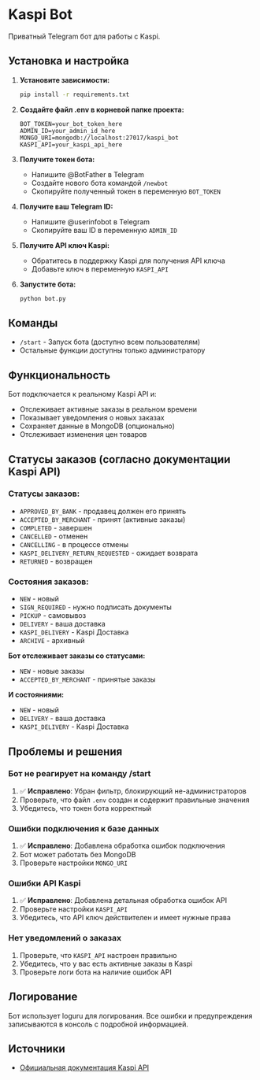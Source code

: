 # Kaspi Bot

Приватный Telegram бот для работы с Kaspi.

## Установка и настройка

1. **Установите зависимости:**
   ```bash
   pip install -r requirements.txt
   ```

2. **Создайте файл .env в корневой папке проекта:**
   ```
   BOT_TOKEN=your_bot_token_here
   ADMIN_ID=your_admin_id_here
   MONGO_URI=mongodb://localhost:27017/kaspi_bot
   KASPI_API=your_kaspi_api_here
   ```

3. **Получите токен бота:**
   - Напишите @BotFather в Telegram
   - Создайте нового бота командой `/newbot`
   - Скопируйте полученный токен в переменную `BOT_TOKEN`

4. **Получите ваш Telegram ID:**
   - Напишите @userinfobot в Telegram
   - Скопируйте ваш ID в переменную `ADMIN_ID`

5. **Получите API ключ Kaspi:**
   - Обратитесь в поддержку Kaspi для получения API ключа
   - Добавьте ключ в переменную `KASPI_API`

6. **Запустите бота:**
   ```bash
   python bot.py
   ```

## Команды

- `/start` - Запуск бота (доступно всем пользователям)
- Остальные функции доступны только администратору

## Функциональность

Бот подключается к реальному Kaspi API и:
- Отслеживает активные заказы в реальном времени
- Показывает уведомления о новых заказах
- Сохраняет данные в MongoDB (опционально)
- Отслеживает изменения цен товаров

## Статусы заказов (согласно документации Kaspi API)

### Статусы заказов:
- `APPROVED_BY_BANK` - продавец должен его принять
- `ACCEPTED_BY_MERCHANT` - принят (активные заказы)
- `COMPLETED` - завершен
- `CANCELLED` - отменен
- `CANCELLING` - в процессе отмены
- `KASPI_DELIVERY_RETURN_REQUESTED` - ожидает возврата
- `RETURNED` - возвращен

### Состояния заказов:
- `NEW` - новый
- `SIGN_REQUIRED` - нужно подписать документы
- `PICKUP` - самовывоз
- `DELIVERY` - ваша доставка
- `KASPI_DELIVERY` - Kaspi Доставка
- `ARCHIVE` - архивный

**Бот отслеживает заказы со статусами:**
- `NEW` - новые заказы
- `ACCEPTED_BY_MERCHANT` - принятые заказы

**И состояниями:**
- `NEW` - новый
- `DELIVERY` - ваша доставка  
- `KASPI_DELIVERY` - Kaspi Доставка

## Проблемы и решения

### Бот не реагирует на команду /start
1. ✅ **Исправлено**: Убран фильтр, блокирующий не-администраторов
2. Проверьте, что файл `.env` создан и содержит правильные значения
3. Убедитесь, что токен бота корректный

### Ошибки подключения к базе данных
1. ✅ **Исправлено**: Добавлена обработка ошибок подключения
2. Бот может работать без MongoDB
3. Проверьте настройки `MONGO_URI`

### Ошибки API Kaspi
1. ✅ **Исправлено**: Добавлена детальная обработка ошибок API
2. Проверьте настройки `KASPI_API`
3. Убедитесь, что API ключ действителен и имеет нужные права

### Нет уведомлений о заказах
1. Проверьте, что `KASPI_API` настроен правильно
2. Убедитесь, что у вас есть активные заказы в Kaspi
3. Проверьте логи бота на наличие ошибок API

## Логирование

Бот использует loguru для логирования. Все ошибки и предупреждения записываются в консоль с подробной информацией.

## Источники

- [Официальная документация Kaspi API](https://guide.kaspi.kz/partner/ru/shop/api/orders/q3201)
